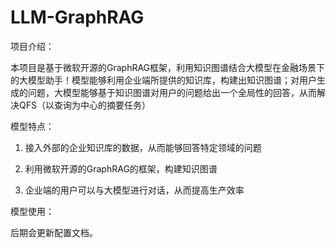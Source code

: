 # LLM-GraphRAG

项目介绍：

本项目是基于微软开源的GraphRAG框架，利用知识图谱结合大模型在金融场景下的大模型助手！模型能够利用企业端所提供的知识库，构建出知识图谱；对用户生成的问题，大模型能够基于知识图谱对用户的问题给出一个全局性的回答，从而解决QFS（以查询为中心的摘要任务）

模型特点：

1. 接入外部的企业知识库的数据，从而能够回答特定领域的问题

2. 利用微软开源的GraphRAG的框架，构建知识图谱

3. 企业端的用户可以与大模型进行对话，从而提高生产效率

模型使用：

后期会更新配置文档。